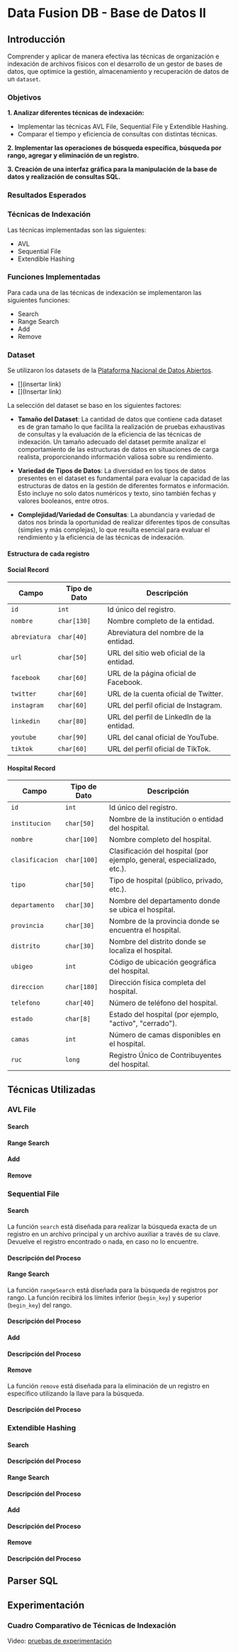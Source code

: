 # Data Fusion DB - Base de Datos II

## Introducción

Comprender y aplicar de manera efectiva las técnicas de organización e indexación de archivos físicos con el desarrollo de un gestor de bases de datos, que optimice la gestión, almacenamiento y recuperación de datos de un `dataset`.

### Objetivos

**1. Analizar diferentes técnicas de indexación:**

  * Implementar las técnicas AVL File, Sequential File y Extendible Hashing.
  * Comparar el tiempo y eficiencia de consultas con distintas técnicas.

**2. Implementar las operaciones de búsqueda específica, búsqueda por rango, agregar y eliminación de un registro.**

**3. Creación de una interfaz gráfica para la manipulación de la base de datos y realización de consultas SQL.**

### Resultados Esperados

### Técnicas de Indexación

Las técnicas implementadas son las siguientes:

* AVL
* Sequential File
* Extendible Hashing

### Funciones Implementadas

Para cada una de las técnicas de indexación se implementaron las siguientes funciones:

* Search
* Range Search
* Add
* Remove

### Dataset

Se utilizaron los datasets de la [Plataforma Nacional de Datos Abiertos](https://www.datosabiertos.gob.pe/).

- [](insertar link)
- [](Insertar link)

La selección del dataset se baso en los siguientes factores:

- **Tamaño del Dataset**: La cantidad de datos que contiene cada dataset es de gran tamaño  lo que facilita la realización de pruebas exhaustivas de consultas y la evaluación de la eficiencia de las técnicas de indexación. Un tamaño adecuado del dataset permite analizar el comportamiento de las estructuras de datos en situaciones de carga realista, proporcionando información valiosa sobre su rendimiento.

- **Variedad de Tipos de Datos**: La diversidad en los tipos de datos presentes en el dataset es fundamental para evaluar la capacidad de las estructuras de datos en la gestión de diferentes formatos e información. Esto incluye no solo datos numéricos y texto, sino también fechas y valores booleanos, entre otros. 

- **Complejidad/Variedad de Consultas**: La abundancia y variedad de datos nos brinda la oportunidad de realizar diferentes tipos de consultas (simples y más complejas), lo que resulta esencial para evaluar el rendimiento y la eficiencia de las técnicas de indexación.

#### Estructura de cada registro

#### **Social Record**

| Campo         | Tipo de Dato         | Descripción                                                                                  |
|---------------|----------------------|----------------------------------------------------------------------------------------------|
| `id`          | `int`                | Id único del registro.                                                                       |
| `nombre`      | `char[130]`          | Nombre completo de la entidad.                                                               |
| `abreviatura` | `char[40]`           | Abreviatura del nombre de la entidad.                                                        |
| `url`         | `char[50]`           | URL del sitio web oficial de la entidad.                                                     |
| `facebook`    | `char[60]`           | URL de la página oficial de Facebook.                                                        |
| `twitter`     | `char[60]`           | URL de la cuenta oficial de Twitter.                                                         |
| `instagram`   | `char[60]`           | URL del perfil oficial de Instagram.                                                         |
| `linkedin`    | `char[80]`           | URL del perfil de LinkedIn de la entidad.                                                    |
| `youtube`     | `char[90]`           | URL del canal oficial de YouTube.                                                            |
| `tiktok`      | `char[60]`           | URL del perfil oficial de TikTok.                                                            |

#### **Hospital Record**

| Campo          | Tipo de Dato        | Descripción                                                                                |
|----------------|---------------------|--------------------------------------------------------------------------------------------|
| `id`           | `int`               | Id único del registro.                                                                     |
| `institucion`  | `char[50]`          | Nombre de la institución o entidad del hospital.                                           |
| `nombre`       | `char[100]`         | Nombre completo del hospital.                                                              |
| `clasificacion`| `char[100]`         | Clasificación del hospital (por ejemplo, general, especializado, etc.).                    |
| `tipo`         | `char[50]`          | Tipo de hospital (público, privado, etc.).                                                 |
| `departamento` | `char[30]`          | Nombre del departamento donde se ubica el hospital.                                        |
| `provincia`    | `char[30]`          | Nombre de la provincia donde se encuentra el hospital.                                     |
| `distrito`     | `char[30]`          | Nombre del distrito donde se localiza el hospital.                                         |
| `ubigeo`       | `int`               | Código de ubicación geográfica del hospital.                                               |
| `direccion`    | `char[180]`         | Dirección física completa del hospital.                                                    |
| `telefono`     | `char[40]`          | Número de teléfono del hospital.                                                           |
| `estado`       | `char[8]`           | Estado del hospital (por ejemplo, "activo", "cerrado").                                    |
| `camas`        | `int`               | Número de camas disponibles en el hospital.                                                |
| `ruc`          | `long`              | Registro Único de Contribuyentes del hospital.                                             |

## Técnicas Utilizadas

### AVL File

#### Search

#### Range Search

#### Add

#### Remove

### Sequential File

#### Search

La función `search` está diseñada para realizar la búsqueda exacta de un registro en un archivo principal y un archivo auxiliar a través de su clave. Devuelve el registro encontrado o nada, en caso no lo encuentre.

#### Descripción del Proceso

#### Range Search

La función `rangeSearch` está diseñada para la búsqueda de registros por rango. La función recibirá los límites inferior (`begin_key`) y superior (`begin_key`) del rango.

#### Descripción del Proceso

#### Add

#### Descripción del Proceso

#### Remove

La función `remove` está diseñada para la eliminación de un registro en específico utilizando la llave para la búsqueda. 

#### Descripción del Proceso

### Extendible Hashing

#### Search

#### Descripción del Proceso

#### Range Search

#### Descripción del Proceso

#### Add

#### Descripción del Proceso

#### Remove

#### Descripción del Proceso

## Parser SQL

## Experimentación

### Cuadro Comparativo de Técnicas de Indexación

Video: [pruebas de experimentación](link)